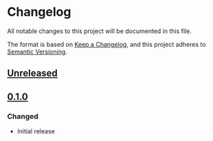 # Changelog

All notable changes to this project will be documented in this file.

The format is based on [Keep a Changelog](https://keepachangelog.com/en/1.0.0/),
and this project adheres to [Semantic Versioning](https://semver.org/spec/v2.0.0.html).

## [Unreleased]

## [0.1.0]

### Changed

- Initial release

[Unreleased]: https://github.com/MetaMask/solana-wallet-standard/compare/v0.1.0...HEAD
[0.1.0]: https://github.com/MetaMask/solana-wallet-standard/releases/tag/v0.1.0
